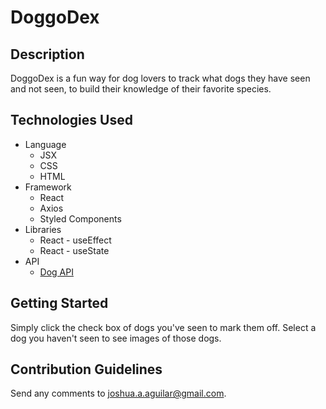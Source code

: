 # DoggoDex

## Description

DoggoDex is a fun way for dog lovers to track what dogs they have seen and not seen, to build their knowledge of their favorite species.

## Technologies Used

* Language
  * JSX
  * CSS
  * HTML
* Framework
  * React
  * Axios
  * Styled Components
* Libraries
  * React - useEffect
  * React - useState
* API
  * [Dog API](https://dog.ceo/dog-api/)
## Getting Started

Simply click the check box of dogs you've seen to mark them off.
Select a dog you haven't seen to see images of those dogs.

## Contribution Guidelines

Send any comments to joshua.a.aguilar@gmail.com.

